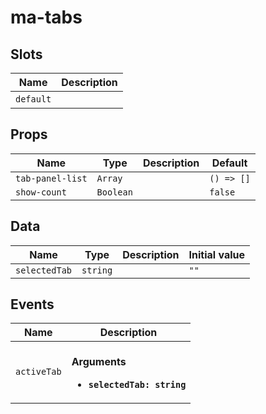 # ma-tabs

## Slots

| Name      | Description |
| --------- | ----------- |
| `default` | &nbsp;      |

## Props

| Name             | Type      | Description | Default    |
| ---------------- | --------- | ----------- | ---------- |
| `tab-panel-list` | `Array`   |             | `() => []` |
| `show-count`     | `Boolean` |             | `false`    |

## Data

| Name          | Type     | Description | Initial value |
| ------------- | -------- | ----------- | ------------- |
| `selectedTab` | `string` |             | `""`          |

## Events

| Name        | Description                                                        |
| ----------- | ------------------------------------------------------------------ |
| `activeTab` | <br/>**Arguments**<br/><ul><li>**`selectedTab: string`**</li></ul> |

